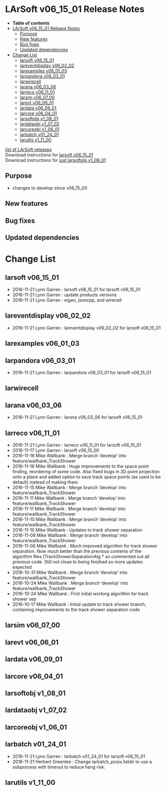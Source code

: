 LArSoft v06\_15\_01 Release Notes
======================================================================

-   **Table of contents**
-   [LArSoft v06\_15\_01 Release Notes](#LArSoft-v06_15_01-Release-Notes)
    -   [Purpose](#Purpose)
    -   [New features](#New-features)
    -   [Bug fixes](#Bug-fixes)
    -   [Updated dependencies](#Updated-dependencies)
-   [Change List](#Change-List)
    -   [larsoft v06\_15\_01](#larsoft-v06_15_01)
    -   [lareventdisplay v06\_02\_02](#lareventdisplay-v06_02_02)
    -   [larexamples v06\_01\_03](#larexamples-v06_01_03)
    -   [larpandora v06\_03\_01](#larpandora-v06_03_01)
    -   [larwirecell](#larwirecell)
    -   [larana v06\_03\_06](#larana-v06_03_06)
    -   [larreco v06\_11\_01](#larreco-v06_11_01)
    -   [larsim v06\_07\_00](#larsim-v06_07_00)
    -   [larevt v06\_06\_01](#larevt-v06_06_01)
    -   [lardata v06\_09\_01](#lardata-v06_09_01)
    -   [larcore v06\_04\_01](#larcore-v06_04_01)
    -   [larsoftobj v1\_08\_01](#larsoftobj-v1_08_01)
    -   [lardataobj v1\_07\_02](#lardataobj-v1_07_02)
    -   [larcoreobj v1\_06\_01](#larcoreobj-v1_06_01)
    -   [larbatch v01\_24\_01](#larbatch-v01_24_01)
    -   [larutils v1\_11\_00](#larutils-v1_11_00)

[list of LArSoft releases](LArSoft_release_list)\
Download instructions for [larsoft v06\_15\_01](http://scisoft.fnal.gov/scisoft/bundles/larsoft/v06_15_01/larsoft-v06_15_01.html)\
Download instructions for [just larsoftobj v1\_08\_01](http://scisoft.fnal.gov/scisoft/bundles/larsoftobj/v1_08_01/larsoftobj-v1_08_01.html)

Purpose
--------------------

-   changes to develop since v06\_15\_00

New features
------------------------------

Bug fixes
------------------------

Updated dependencies
----------------------------------------------

Change List
============================

larsoft v06\_15\_01
------------------------------------------

-   2016-11-21 Lynn Garren : larsoft v06\_15\_01 for larsoft v06\_15\_01
-   2016-11-21 Lynn Garren : update products versions
-   2016-11-21 Lynn Garren : eigen, jsoncpp, and wirecell

lareventdisplay v06\_02\_02
----------------------------------------------------------

-   2016-11-21 Lynn Garren : lareventdisplay v06\_02\_02 for larsoft v06\_15\_01

larexamples v06\_01\_03
--------------------------------------------------

larpandora v06\_03\_01
------------------------------------------------

-   2016-11-21 Lynn Garren : larpandora v06\_03\_01 for larsoft v06\_15\_01

larwirecell
----------------------------

larana v06\_03\_06
----------------------------------------

-   2016-11-21 Lynn Garren : larana v06\_03\_06 for larsoft v06\_15\_01

larreco v06\_11\_01
------------------------------------------

-   2016-11-21 Lynn Garren : larreco v06\_11\_01 for larsoft v06\_15\_01
-   2016-11-17 Lynn Garren : larsoft v06\_15\_00
-   2016-11-16 Mike Wallbank : Merge branch ‘develop’ into feature/wallbank\_TrackShower
-   2016-11-16 Mike Wallbank : Huge improvements to the space point finding, reordering of some code. Also fixed bugs in 3D point projection onto a plane and added option to save track space points (as used to be default) instead of making them
-   2016-11-15 Mike Wallbank : Merge branch ‘develop’ into feature/wallbank\_TrackShower
-   2016-11-11 Mike Wallbank : Merge branch ‘develop’ into feature/wallbank\_TrackShower
-   2016-11-11 Mike Wallbank : Merge branch ‘develop’ into feature/wallbank\_TrackShower
-   2016-11-10 Mike Wallbank : Merge branch ‘develop’ into feature/wallbank\_TrackShower
-   2016-11-10 Mike Wallbank : Updates to track shower separation
-   2016-11-09 Mike Wallbank : Merge branch ‘develop’ into feature/wallbank\_TrackShower
-   2016-11-06 Mike Wallbank : Much improved algorithm for track shower separation. Now much better than the previous contents of the algorithm files (TrackShowerSeparationAlg.\* so commented out all previous code. Still not close to being finished so more updates expected
-   2016-10-31 Mike Wallbank : Merge branch ‘develop’ into feature/wallbank\_TrackShower
-   2016-10-24 Mike Wallbank : Merge branch ‘develop’ into feature/wallbank\_TrackShower
-   2016-10-24 Mike Wallbank : First initial working algorithm for track shower sep
-   2016-10-17 Mike Wallbank : Initial update to track shower branch, containing improvements to the track shower separation code

larsim v06\_07\_00
----------------------------------------

larevt v06\_06\_01
----------------------------------------

lardata v06\_09\_01
------------------------------------------

larcore v06\_04\_01
------------------------------------------

larsoftobj v1\_08\_01
----------------------------------------------

lardataobj v1\_07\_02
----------------------------------------------

larcoreobj v1\_06\_01
----------------------------------------------

larbatch v01\_24\_01
--------------------------------------------

-   2016-11-21 Lynn Garren : larbatch v01\_24\_01 for larsoft v06\_15\_01
-   2016-11-21 Herbert Greenlee : Change larbatch\_posix.listdir to use a subprocess with timeout to reduce hang risk.

larutils v1\_11\_00
------------------------------------------
